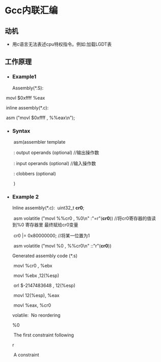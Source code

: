 # 				Gcc内联汇编

## 动机

- 用c语言无法表述cpu特权指令。例如:加载LGDT表

## 工作原理

- ###  Example1

  Assembly(*.S):

​		movl $0xffff %eax

​	inline assembly(*.c):

​		asm ("movl $0xffff , %%eax\n");

- ### Syntax

  ​	asm(assembler template 

  ​		: output operands     (optional) 		//输出操作数	

  ​		: input    operands     (optional)  	//输入操作数

  ​		: clobbers		      (optional)

  ​		)

- ### Example 2

     Inline assembly(*.c):
    ​	uint32_t **cr0**;

  ​	asm volatitle  ("movl %%cr0 , %0\n" :"=r"(**cr0**))   //将cr0寄存器的值读到%0 寄存器里 最终赋给cr0变量

  ​	cr0 |= 0x80000000;                                                 //将某一位置为1                                              

  ​	asm volatitle  ("movl %0   ,  %%cr0\n" ::"r"(**cr0**))	

     Generated assembly code (*.s)

  ​	movl %cr0 , %ebx

  ​	movl %ebx ,12(%esp)

  ​	orl     $-2147483648 , 12(%esp)

  ​	movl 12(%esp),  %eax

  ​	movl   %eax, %cr0



  volatile:
  ​	No reordering 

  %0

  ​	The first constraint following

  r

  ​	A constraint
